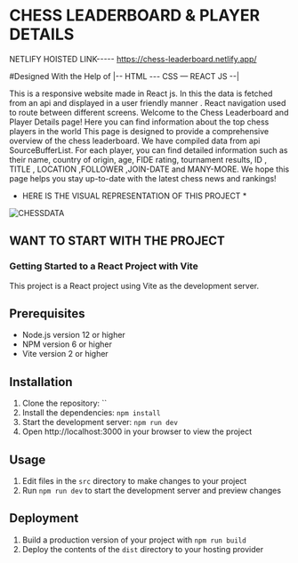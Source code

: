 # CHESS LEADERBOARD & PLAYER DETAILS

NETLIFY HOISTED LINK----- https://chess-leaderboard.netlify.app/

#Designed With the Help of |-- HTML --- CSS — REACT JS --| 

This is a responsive website made in React js.
In this the data is fetched from an api and displayed in a user friendly manner .
React navigation used to route between different screens. 
Welcome to the Chess Leaderboard and Player Details page! Here you can find information about the top chess players in the world
This page is designed to provide a comprehensive overview of the chess leaderboard. We have compiled data from api SourceBufferList.
For each player, you can find detailed information such as their name, country of origin, age,
FIDE rating, tournament results, ID , TITLE , LOCATION ,FOLLOWER ,JOIN-DATE and MANY-MORE.
We hope this page helps you stay up-to-date with the latest chess news and rankings!

* HERE IS THE VISUAL REPRESENTATION OF THIS PROJECT *

![CHESSDATA](https://user-images.githubusercontent.com/78648366/216847437-a920acfb-1db2-402d-8952-6483869993c6.gif)


## WANT TO START WITH THE PROJECT ## 

### Getting Started to a React Project with Vite

This project is a React project using Vite as the development server.

## Prerequisites
- Node.js version 12 or higher 
- NPM version 6 or higher 
- Vite version 2 or higher 

## Installation 
1. Clone the repository: `` 
2. Install the dependencies: `npm install` 
3. Start the development server: `npm run dev` 
4. Open http://localhost:3000 in your browser to view the project 

 ## Usage 
1. Edit files in the `src` directory to make changes to your project  
2. Run `npm run dev` to start the development server and preview changes  

 ## Deployment  
1. Build a production version of your project with `npm run build`  
2. Deploy the contents of the `dist` directory to your hosting provider


